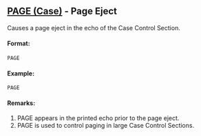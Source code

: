 ## [PAGE (Case)](https://nexus.hexagon.com/documentationcenter/bundle/MSC_Nastran_2022.4/page/Nastran_Combined_Book/qrg/casecontrol4a/TOC.PAGE.Case.xhtml) - Page Eject

Causes a page eject in the echo of the Case Control Section.

#### Format:

```nastran
PAGE
```

#### Example:

```nastran
PAGE
```

#### Remarks:

1. PAGE appears in the printed echo prior to the page eject.
2. PAGE is used to control paging in large Case Control Sections.
